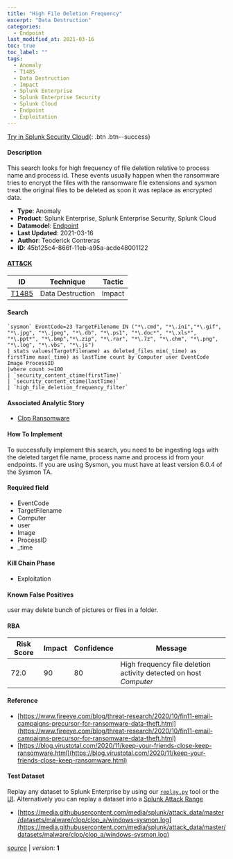 ```yaml
---
title: "High File Deletion Frequency"
excerpt: "Data Destruction"
categories:
  - Endpoint
last_modified_at: 2021-03-16
toc: true
toc_label: ""
tags:
  - Anomaly
  - T1485
  - Data Destruction
  - Impact
  - Splunk Enterprise
  - Splunk Enterprise Security
  - Splunk Cloud
  - Endpoint
  - Exploitation
---
```




[Try in Splunk Security Cloud](https://www.splunk.com/en_us/cyber-security.html){: .btn .btn--success}

#### Description

This search looks for high frequency of file deletion relative to process name and process id. These events usually happen when the ransomware tries to encrypt the files with the ransomware file extensions and sysmon treat the original files to be deleted as soon it was replace as encrypted data.

- **Type**: Anomaly
- **Product**: Splunk Enterprise, Splunk Enterprise Security, Splunk Cloud
- **Datamodel**: [Endpoint](https://docs.splunk.com/Documentation/CIM/latest/User/Endpoint)
- **Last Updated**: 2021-03-16
- **Author**: Teoderick Contreras
- **ID**: 45b125c4-866f-11eb-a95a-acde48001122


#### [ATT&CK](https://attack.mitre.org/)

| ID          | Technique   | Tactic      |
| ----------- | ----------- | ----------- |
| [T1485](https://attack.mitre.org/techniques/T1485/) | Data Destruction | Impact |

#### Search

```
`sysmon` EventCode=23 TargetFilename IN ("*\.cmd", "*\.ini","*\.gif", "*\.jpg", "*\.jpeg", "*\.db", "*\.ps1", "*\.doc*", "*\.xls*", "*\.ppt*", "*\.bmp","*\.zip", "*\.rar", "*\.7z", "*\.chm", "*\.png", "*\.log", "*\.vbs", "*\.js") 
| stats values(TargetFilename) as deleted_files min(_time) as firstTime max(_time) as lastTime count by Computer user EventCode Image ProcessID 
|where count >=100 
| `security_content_ctime(firstTime)` 
| `security_content_ctime(lastTime)` 
| `high_file_deletion_frequency_filter`
```

#### Associated Analytic Story
* [Clop Ransomware](/stories/clop_ransomware)


#### How To Implement
To successfully implement this search, you need to be ingesting logs with the deleted target file name, process name and process id  from your endpoints. If you are using Sysmon, you must have at least version 6.0.4 of the Sysmon TA.

#### Required field
* EventCode
* TargetFilename
* Computer
* user
* Image
* ProcessID
* _time


#### Kill Chain Phase
* Exploitation


#### Known False Positives
user may delete bunch of pictures or files in a folder.


#### RBA

| Risk Score  | Impact      | Confidence   | Message      |
| ----------- | ----------- |--------------|--------------|
| 72.0 | 90 | 80 | High frequency file deletion activity detected on host $Computer$ |




#### Reference

* [https://www.fireeye.com/blog/threat-research/2020/10/fin11-email-campaigns-precursor-for-ransomware-data-theft.html](https://www.fireeye.com/blog/threat-research/2020/10/fin11-email-campaigns-precursor-for-ransomware-data-theft.html)
* [https://blog.virustotal.com/2020/11/keep-your-friends-close-keep-ransomware.html](https://blog.virustotal.com/2020/11/keep-your-friends-close-keep-ransomware.html)



#### Test Dataset
Replay any dataset to Splunk Enterprise by using our [`replay.py`](https://github.com/splunk/attack_data#using-replaypy) tool or the [UI](https://github.com/splunk/attack_data#using-ui).
Alternatively you can replay a dataset into a [Splunk Attack Range](https://github.com/splunk/attack_range#replay-dumps-into-attack-range-splunk-server)

* [https://media.githubusercontent.com/media/splunk/attack_data/master/datasets/malware/clop/clop_a/windows-sysmon.log](https://media.githubusercontent.com/media/splunk/attack_data/master/datasets/malware/clop/clop_a/windows-sysmon.log)



[*source*](https://github.com/splunk/security_content/tree/develop/detections/endpoint/high_file_deletion_frequency.yml) \| *version*: **1**